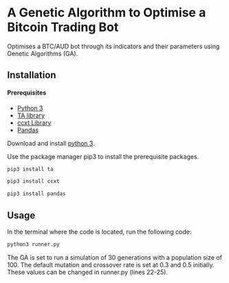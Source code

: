 # A Genetic Algorithm to Optimise a Bitcoin Trading Bot

Optimises a BTC/AUD bot through its indicators and their parameters using Genetic Algorithms (GA). 

## Installation 

#### Prerequisites 
- [Python 3](https://www.python.org/downloads/)
- [TA library](https://technical-analysis-library-in-python.readthedocs.io/en/latest/ta.html)
- [ccxt Library](https://github.com/ccxt/ccxt)
- [Pandas](https://pandas.pydata.org/)

Download and install [python 3](https://www.python.org/downloads/).

Use the package manager pip3 to install the prerequisite packages. 

```bash 
pip3 install ta
```

```bash 
pip3 install ccxt
```

```bash 
pip3 install pandas
```

## Usage

In the terminal where the code is located, run the following code:

```bash
python3 runner.py
```

The GA is set to run a simulation of 30 generations with a population size of 100. 
The default mutation and crossover rate is set at 0.3 and 0.5 initially. 
These values can be changed in runner.py (lines 22-25). 
